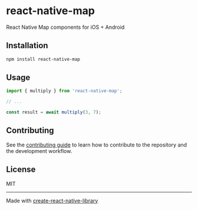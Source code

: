 # react-native-map

React Native Map components for iOS + Android

## Installation

```sh
npm install react-native-map
```

## Usage


```js
import { multiply } from 'react-native-map';

// ...

const result = await multiply(3, 7);
```


## Contributing

See the [contributing guide](CONTRIBUTING.md) to learn how to contribute to the repository and the development workflow.

## License

MIT

---

Made with [create-react-native-library](https://github.com/callstack/react-native-builder-bob)
